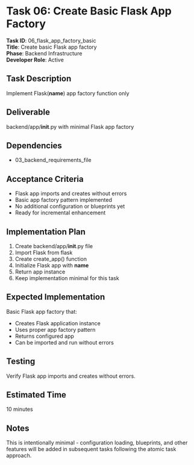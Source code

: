 # Task 06: Create Basic Flask App Factory

**Task ID**: 06_flask_app_factory_basic  
**Title**: Create basic Flask app factory  
**Phase**: Backend Infrastructure  
**Developer Role**: Active  

## Task Description
Implement Flask(__name__) app factory function only

## Deliverable
backend/app/__init__.py with minimal Flask app factory

## Dependencies
- 03_backend_requirements_file

## Acceptance Criteria
- Flask app imports and creates without errors
- Basic app factory pattern implemented
- No additional configuration or blueprints yet
- Ready for incremental enhancement

## Implementation Plan
1. Create backend/app/__init__.py file
2. Import Flask from flask
3. Create create_app() function
4. Initialize Flask app with __name__
5. Return app instance
6. Keep implementation minimal for this task

## Expected Implementation
Basic Flask app factory that:
- Creates Flask application instance
- Uses proper app factory pattern
- Returns configured app
- Can be imported and run without errors

## Testing
Verify Flask app imports and creates without errors.

## Estimated Time
10 minutes

## Notes
This is intentionally minimal - configuration loading, blueprints, and other features will be added in subsequent tasks following the atomic task approach.